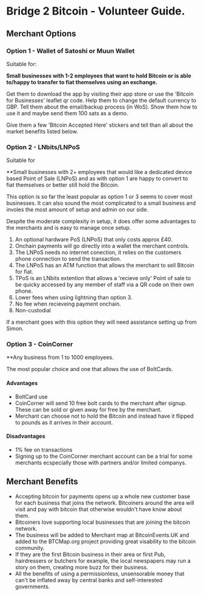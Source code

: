 # Bridge 2 Bitcoin - Volunteer Guide. 

## Merchant Options 

### Option 1 - Wallet of Satoshi or Muun Wallet

Suitable for:

**Small businesses with 1-2 employees that want to hold Bitcoin or is able to/happy to transfer to fiat themselves using an exchange.** 

Get them to download the app by visiting their app store or use the 'Bitcoin for Businesses' leaflet qr code. Help them to change the default currency to GBP. Tell them about the email/backup process (in WoS). Show them how to use it and maybe send them 100 sats as a demo.

Give them a few 'Bitcoin Accepted Here' stickers and tell than all about the market benefits listed below.

### Option 2 - LNbits/LNPoS

Suitable for

**Small businesses with 2+ employees that would like a dedicated device based Point of Sale (LNPoS) and as with option 1 are happy to convert to fiat themselves or better still hold the Bitcoin.

This option is so far the least popular as option 1 or 3 seems to cover most businesses. It can also sound the most complicated to a small business and involes the most amount of setup and admin on our side.

Despite the moderate complexity in setup, it does offer some advantages to the merchants and is easy to manage once setup.

1. An optional hardware PoS (LNPoS) that only costs approx £40.
2. Onchain payments will go directly into a wallet the merchant controls.
3. The LNPoS needs no internet conection, it relies on the customers phone connection to send the transaction.
4. The LNPoS has an ATM function that allows the merchant to sell Bitcoin for fiat.
5. TPoS is an LNbits extention that allows a 'recieve only' Point of sale to be quicky accessed by any member of staff via a QR code on their own phone.
6. Lower fees when using lightning than option 3.
7. No fee when recieveing payment onchain.
8. Non-custodial

If a merchant goes with this option they will need assistance setting up from Simon.


### Option 3 - CoinCorner

**Any business from 1 to 1000 employees.

The most popular choice and one that allows the use of BoltCards.

#### Advantages

- BoltCard use
- CoinCorner will send 10 free bolt cards to the merchant after signup. These can be sold or given away for free by the merchant.
- Merchant can choose not to hold the Bitcoin and instead have it flipped to pounds as it arrives in their account.

#### Disadvantages

- 1% fee on transactions
- Signing up to the CoinCorner merchant account can be a trial for some merchants ecspecially those with partners and/or limited companys.


## Merchant Benefits

- Accepting bitcoin for payments opens up a whole new customer base for each business that joins the network. Bitcoiners around the area will visit and pay with bitcoin that otherwise wouldn't have know about them.
- Bitcoiners love supporting local businesses that are joining the bitcoin network.
- The business will be added to Merchant map at BitcoinEvents.UK and added to the BTCMap.org project providing great visability to the bitcoin community.
- If they are the first Bitcoin business in their area or first Pub, hairdressers or butchers for example, the local newspapers may run a story on them, creating more buzz for their business.
- All the benefits of using a permissionless, unsensorable money that can't be inflated away by central banks and self-interested governments.
